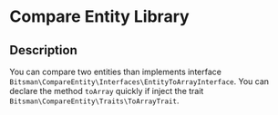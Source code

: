 # Compare Entity Library

## Description

You can compare two entities than implements interface `Bitsman\CompareEntity\Interfaces\EntityToArrayInterface`.
You can declare the method `toArray` quickly if inject the trait `Bitsman\CompareEntity\Traits\ToArrayTrait`.
